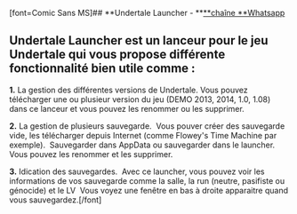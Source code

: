 [font=Comic Sans MS]## **Undertale Launcher - **[**chaîne **Whatsapp](https://whatsapp.com/channel/0029Vb9tYfi7IUYTeusCq70D)

## Undertale Launcher est un lanceur pour le jeu Undertale qui vous propose différente fonctionnalité bien utile comme :

**1.**   ﻿La gestion des différentes versions de Undertale.
   ﻿   ﻿Vous pouvez télécharger une ou plusieur version du jeu (DEMO 2013, 2014, 1.0, 1.08) dans ce lanceur et vous pouvez les renommer ou les supprimer.

**2.**   ﻿La gestion de plusieurs sauvegarde.
   ﻿   ﻿Vous pouver créer des sauvegarde vide, les télécharger depuis Internet (comme Flowey's Time Machine par exemple).
   ﻿   ﻿Sauvegarder dans AppData ou sauvegarder dans le launcher. Vous pouvez les renommer et les supprimer.

**3.**   ﻿Idication des sauvegardes.
   ﻿   ﻿Avec ce launcher, vous pouvez voir les informations de vos sauvegarde comme la salle, la run (neutre, pasifiste ou génocide) et le LV
   ﻿   ﻿Vous voyez une fenêtre en bas à droite apparaitre quand vous sauvegardez.[/font]
